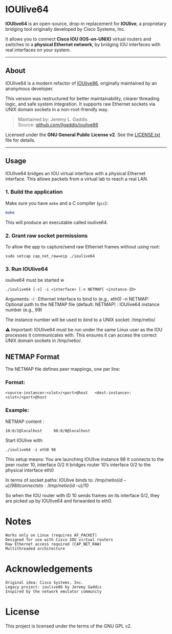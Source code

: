 # IOUlive64

**IOUlive64** is an open-source, drop-in replacement for **IOUlive**, a proprietary bridging tool originally developed by Cisco Systems, Inc.

It allows you to connect **Cisco IOU (IOS-on-UNIX)** virtual routers and switches to a **physical Ethernet network**, by bridging IOU interfaces with real interfaces on your system.

---

## About

IOUlive64 is a modern refactor of [IOUlive86](https://github.com/jlgaddis/ioulive86), originally maintained by an anonymous developer.

This version was restructured for better maintainability, clearer threading logic, and safe system integration. It supports raw Ethernet sockets via UNIX domain sockets in a non-root-friendly way.

> Maintained by: Jeremy L. Gaddis  
> Source: [github.com/jlgaddis/ioulive86](https://github.com/jlgaddis/ioulive86)

Licensed under the **GNU General Public License v2**. See the [LICENSE.txt](./LICENSE.txt) file for details.

---

## Usage

IOUlive64 bridges an IOU virtual interface with a physical Ethernet interface. This allows packets from a virtual lab to reach a real LAN.

### 1. Build the application

Make sure you have `make` and a C compiler (`gcc`):

```bash
make
```

This will produce an executable called ioulive64.

### 2. Grant raw socket permissions
To allow the app to capture/send raw Ethernet frames without using root:
```
sudo setcap cap_net_raw=eip ./ioulive64
```

### 3. Run IOUlive64

ioulive64 must be started w
```
./ioulive64 [-v] -i <interface> [-n NETMAP] <instance-ID>
```
Arguments:
    -i <interface>: Ethernet interface to bind to (e.g., eth0)
    -n NETMAP: Optional path to the NETMAP file (default: NETMAP)
    <instance-ID>: IOUlive64 instance number (e.g., 99)

The instance number will be used to bind to a UNIX socket: /tmp/netio<UID>/<instance-ID>

⚠️ Important: IOUlive64 must be run under the same Linux user as the IOU processes it communicates with.
This ensures it can access the correct UNIX domain sockets in /tmp/netio<UID>/.

## NETMAP Format

The NETMAP file defines peer mappings, one per line:

### Format:
```
<source-instance>:<slot>/<port>@host   <dest-instance>:<slot>/<port>@host
```

### Example:

NETMAP content :
```
10:0/2@localhost     98:0/0@localhost
```

Start IOUlive with: 
```
./ioulive64 -i eth0 98
```

This setup means:
    You are launching IOUlive instance 98
    It connects to the peer router 10, interface 0/2
    It bridges router 10’s interface 0/2 to the physical interface eth0

In terms of socket paths:
    IOUlive binds to: /tmp/netio$(id -u)/98
    It connects to: /tmp/netio$(id -u)/10

So when the IOU router with ID 10 sends frames on its interface 0/2, they are picked up by IOUlive64 and forwarded to eth0.

# Notes

    Works only on Linux (requires AF_PACKET)
    Designed for use with Cisco IOU virtual routers
    Raw Ethernet access required (CAP_NET_RAW)
    Multithreaded architecture

# Acknowledgements

    Original idea: Cisco Systems, Inc.
    Legacy project: ioulive86 by Jeremy Gaddis
    Inspired by the network emulator community

# License

This project is licensed under the terms of the GNU GPL v2.
